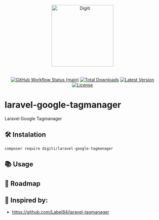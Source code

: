<p align="center">
    <img src="https://digiti.be/images/logo.svg" width="200" alt="Digiti" style="margin-bottom:20px;">
    <p align="center">
        <a href="https://github.com/digiti/laravel-google-tagmanager/actions"><img alt="GitHub Workflow Status (main)" src="https://img.shields.io/github/actions/workflow/status/digiti/laravel-google-tagmanager/run-tests.yml?branch=main"></a>
        <a href="https://packagist.org/packages/digiti/laravel-google-tagmanager"><img alt="Total Downloads" src="https://img.shields.io/packagist/dt/digiti/laravel-google-tagmanager"></a>
        <a href="https://packagist.org/packages/digiti/laravel-google-tagmanager"><img alt="Latest Version" src="https://img.shields.io/packagist/v/digiti/laravel-google-tagmanager"></a>
        <a href="https://packagist.org/packages/digiti/laravel-google-tagmanager"><img alt="License" src="https://img.shields.io/github/license/digiti/laravel-google-tagmanager"></a>
    </p>
</p>

# laravel-google-tagmanager
Laravel Google Tagmanager

## 🛠️ Instalation

```
composer require digiti/laravel-google-tagmanager
```

## 📚 Usage

## 🚙 Roadmap 

## 🌟 Inspired by:
- https://github.com/Label84/laravel-tagmanager
